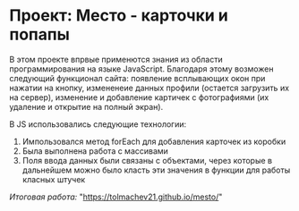 # Проект: Место - карточки и попапы

В этом проекте впрвые применются знания из области программирования на языке JavaScript. 
Благодаря этому возможен следующий функционал сайта: появление всплывающих окон при нажатии на кнопку, измененеие данных профили (остается загрузить их на сервер), изменение и добавление картичек с фотографиями (их удаление и открытие на полный экран).

В JS использовались следующие технологии: 
1. Импользовался метод forEach для добавления карточек из коробки
2. Была выполнена работа с массивами
3. Поля ввода данных были связаны с объектами, через которые в дальнейшем можно было класть эти значения в функции для работы класных штучек

*Итоговая работа:* "https://tolmachev21.github.io/mesto/"
